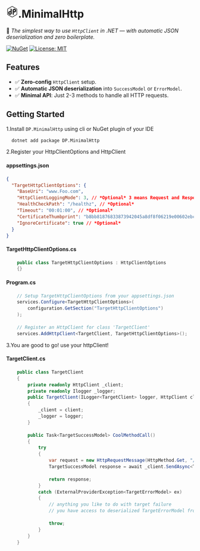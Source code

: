 ﻿

# ![alt text](https://raw.githubusercontent.com/danirzv/DP.MinimalHttp/main/docs/logo.32x32.png).MinimalHttp
🚀 *The simplest way to use `HttpClient` in .NET — with automatic JSON deserialization and zero boilerplate.*

[![NuGet](https://img.shields.io/nuget/v/DP.MinimalHttp.svg)](https://www.nuget.org/packages/DP.MinimalHttp)
[![License: MIT](https://img.shields.io/badge/License-MIT-blue.svg)](LICENSE)

## Features
- ✅ **Zero-config** `HttpClient` setup.
- ✅ **Automatic JSON deserialization** into `SuccessModel` or `ErrorModel`.
- ✅ **Minimal API**: Just 2-3 methods to handle all HTTP requests.

## Getting Started

1.Install `DP.MinimalHttp` using cli or NuGet plugin of your IDE

```bash
  dotnet add package DP.MinimalHttp
```

2.Register your HttpClientOptions and HttpClient

#### appsettings.json
```json
{
  "TargetHttpClientOptions": {
    "BaseUri": "www.Foo.com",
    "HttpClientLoggingMode": 3, // *Optional* 3 means Request and Response will be logged
    "HealthCheckPath": "/healthz", // *Optional*
    "Timeout": "00:01:00", // *Optional*
    "CertificateThumbprint": "b8bb81876833873942045a8df8f06219e00602ebcb4384c7abc24f18379c87f5", // *Optional* IgnoreCertificate will surpress this option 
    "IgnoreCertificate": true // *Optional*
  }
}
```

#### TargetHttpClientOptions.cs
```csharp
    public class TargetHttpClientOptions : HttpClientOptions
    {}
```

#### Program.cs
```csharp
    // Setup TargetHttpClientOptions from your appsettings.json 
    services.Configure<TargetHttpClientOptions>(
        configuration.GetSection("TargetHttpClientOptions")
    );

    // Register an HttpClient for class 'TargetClient'
    services.AddHttpClient<TargetClient, TargetHttpClientOptions>();
```

3.You are good to go! use your httpClient!

#### TargetClient.cs
```csharp
    public class TargetClient
    {
        private readonly HttpClient _client;
        private readonly Ilogger _logger;
        public TargetClient(ILogger<TargetClient> logger, HttpClient client)
        {
            _client = client;
            _logger = logger;
        }

        public Task<TargetSuccessModel> CoolMethodCall()
        {
            try
            {
                var request = new HttpRequestMessage(HttpMethod.Get, "/Bar");
                TargetSuccessModel response = await _client.SendAsync<TargetSuccessModel, TargetErrorModel>(request, _logger);

                return response;
            }
            catch (ExternalProviderException<TargetErrorModel> ex)
            {
                // anything you like to do with target failure 
                // you have access to deserialized TargetErrorModel from ex.ErrorModel

                throw;
            }
        }
    }
```